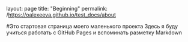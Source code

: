 layout: page
title: "Beginning"
permalink: /https://oalexeeva.github.io/test_docs/about

#Это стартовая страница моего маленького проекта
Здесь я буду учиться работать с GitHub Pages и вспоминать разметку Markdown 
